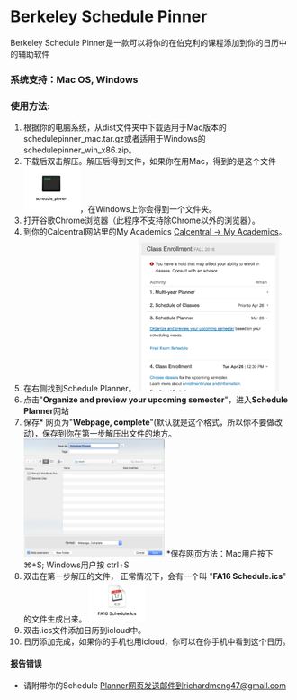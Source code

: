 # Berkeley Schedule Pinner
Berkeley Schedule Pinner是一款可以将你的在伯克利的课程添加到你的日历中的辅助软件

### 系统支持：Mac OS, Windows

### 使用方法:

1. 根据你的电脑系统，从dist文件夹中下载适用于Mac版本的schedulepinner_mac.tar.gz或者适用于Windows的schedulepinner_win_x86.zip。
2. 下载后双击解压。解压后得到文件，如果你在用Mac，得到的是这个文件
<img src=https://github.com/jiaqimeng/Berkeley-SchedulePinner/blob/master/pics/Usage%20Pic%20%232.png width="100">，在Windows上你会得到一个文件夹。
3. 打开谷歌Chrome浏览器（此程序不支持除Chrome以外的浏览器）。
4. 到你的Calcentral网站里的My Academics [Calcentral -> My Academics]。
5. 在右侧找到Schedule Planner。 <img src=https://github.com/jiaqimeng/Berkeley-SchedulePinner/blob/master/pics/Usage%20Pic%20%231.png width="250">
6. 点击"**Organize and preview your upcoming semester**"，进入**Schedule Planner**网站
7. 保存* 网页为"**Webpage, complete**"(默认就是这个格式，所以你不要做改动)，保存到你在第一步解压出文件的地方。<img src=https://github.com/jiaqimeng/Berkeley-SchedulePinner/blob/master/pics/Usage%20Pic%20%234.png width="250">
*保存网页方法：Mac用户按下 ⌘+S; Windows用户按 ctrl+S 
8. 双击在第一步解压的文件， 正常情况下，会有一个叫 "**FA16 Schedule.ics**" 的文件生成出来。 <img src=https://github.com/jiaqimeng/Berkeley-SchedulePinner/blob/master/pics/Usage%20Pic%20%233.png width="100">
9. 双击.ics文件添加日历到icloud中。
10. 日历添加完成，如果你的手机也用icloud，你可以在你手机中看到这个日历。


#### 报告错误
- 请附带你的Schedule Planner网页发送邮件到richardmeng47@gmail.com

[Calcentral -> My Academics]: <https://calcentral.berkeley.edu/academics>
